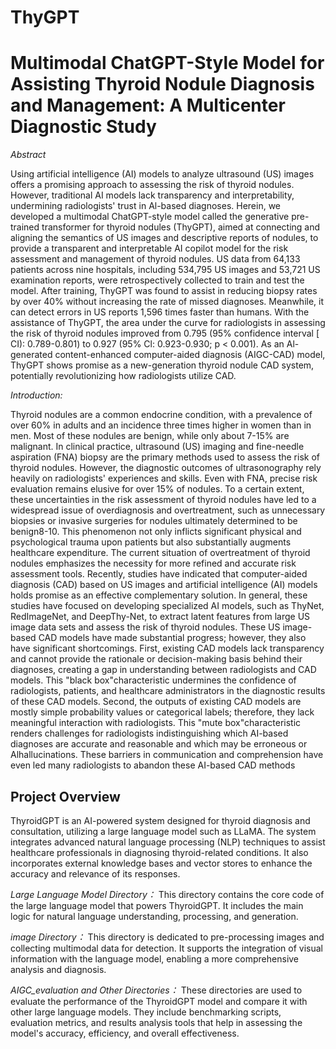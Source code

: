 # ThyGPT

# Multimodal ChatGPT-Style Model for Assisting Thyroid Nodule Diagnosis and Management: A Multicenter Diagnostic Study

*Abstract*

Using artificial intelligence (AI) models to analyze ultrasound (US) images offers a promising approach to assessing the risk of thyroid nodules. However, traditional AI models lack transparency and interpretability, undermining radiologists' trust in Al-based diagnoses. Herein, we developed a multimodal ChatGPT-style model called the generative pre-trained transformer for thyroid nodules (ThyGPT), aimed at connecting and aligning the semantics of US images and descriptive reports of nodules, to provide a transparent and interpretable AI copilot model for the risk assessment and management of thyroid nodules. US data from 64,133 patients across nine hospitals, including 534,795 US images and 53,721 US examination reports, were retrospectively collected to train and test the model. After training, ThyGPT was found to assist in reducing biopsy rates by over 40% without increasing the rate of missed diagnoses. Meanwhile, it can detect errors in US reports 1,596 times faster than humans. With the assistance of ThyGPT, the area under the curve for radiologists in assessing the risk of thyroid nodules improved from 0.795 (95% confidence interval [ CI): 0.789-0.801) to 0.927 (95% Cl: 0.923-0.930; p < 0.001). As an Al-generated content-enhanced computer-aided diagnosis (AIGC-CAD) model, ThyGPT shows promise as a new-generation thyroid nodule CAD system, potentially revolutionizing how radiologists utilize CAD.

*Introduction:*

Thyroid nodules are a common endocrine condition, with a prevalence of over 60% in adults and an incidence three times higher in women than in men. Most of these nodules are benign, while only about
7-15% are malignant. In clinical practice, ultrasound (US) imaging and fine-needle aspiration (FNA)
biopsy are the primary methods used to assess the risk of thyroid nodules. However, the diagnostic outcomes of ultrasonography rely heavily on radiologists' experiences and skills. Even with FNA, precise risk evaluation remains elusive for over 15% of nodules. To a certain extent, these uncertainties in the risk assessment of thyroid nodules have led to a widespread issue of overdiagnosis and overtreatment, such as unnecessary biopsies or invasive surgeries for nodules ultimately determined to be benign8-10. This phenomenon not only inflicts significant physical and psychological trauma upon patients but also substantially augments healthcare expenditure. The current situation of overtreatment of thyroid nodules emphasizes the necessity for more refined and accurate risk assessment tools.
Recently, studies have indicated that computer-aided diagnosis (CAD) based on US images and artificial intelligence (AI) models holds promise as an effective complementary solution. In general, these studies have focused on developing specialized AI models, such as ThyNet, RedImageNet, and DeepThy-Net, to extract latent features from large US image data sets and assess the risk of thyroid nodules. These US image-based CAD models have made substantial progress; however, they also have significant shortcomings. First, existing CAD models lack transparency and cannot provide the rationale or decision-making basis behind their diagnoses, creating a gap in understanding between radiologists and CAD models. This "black box"characteristic undermines the confidence of radiologists, patients, and healthcare administrators in the diagnostic results of these CAD models. Second, the outputs of existing CAD models are mostly simple probability values or categorical labels; therefore, they lack meaningful interaction with radiologists. This "mute box"characteristic renders challenges for radiologists indistinguishing which AI-based diagnoses are accurate and reasonable and which may be erroneous or Alhallucinations. These barriers in communication and comprehension have even led many radiologists to abandon these AI-based CAD methods



## Project Overview
ThyroidGPT is an AI-powered system designed for thyroid diagnosis and consultation, utilizing a large language model such as LLaMA. The system integrates advanced natural language processing (NLP) techniques to assist healthcare professionals in diagnosing thyroid-related conditions. It also incorporates external knowledge bases and vector stores to enhance the accuracy and relevance of its responses.

*Large Language Model Directory：*
This directory contains the core code of the large language model that powers ThyroidGPT. It includes the main logic for natural language understanding, processing, and generation.

*image Directory：*
This directory is dedicated to pre-processing images and collecting multimodal data for detection. It supports the integration of visual information with the language model, enabling a more comprehensive analysis and diagnosis.

*AIGC_evaluation and Other Directories：*
These directories are used to evaluate the performance of the ThyroidGPT model and compare it with other large language models. They include benchmarking scripts, evaluation metrics, and results analysis tools that help in assessing the model's accuracy, efficiency, and overall effectiveness.
